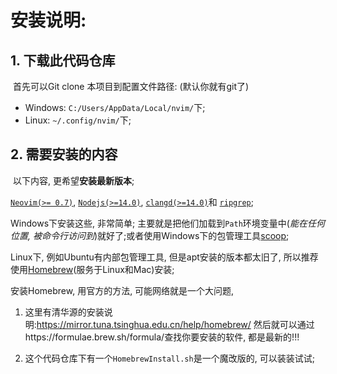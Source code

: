 # 安装说明:

## 1. 下载此代码仓库

​	首先可以Git clone 本项目到配置文件路径: (默认你就有git了)

* Windows: `C:/Users/AppData/Local/nvim/`下;
* Linux: `~/.config/nvim/`下;



## 2. 需要安装的内容

​	以下内容, 更希望**安装最新版本**;

[`Neovim(>= 0.7)`](https://neovim.io/), [`Nodejs(>=14.0)`](https://nodejs.org/en/), [`clangd(>=14.0)`](https://github.com/llvm/llvm-project/releases)和 [`ripgrep`](https://github.com/BurntSushi/ripgrep/releases);

Windows下安装这些, 非常简单; 主要就是把他们加载到`Path`环境变量中(*能在任何位置, 被命令行访问到*)就好了;或者使用Windows下的包管理工具[scoop](https://github.com/ScoopInstaller/Scoop/releases);

Linux下, 例如Ubuntu有内部包管理工具, 但是apt安装的版本都太旧了, 所以推荐使用[Homebrew](https://brew.sh/index_zh-cn)(服务于Linux和Mac)安装;

安装Homebrew, 用官方的方法, 可能网络就是一个大问题, 

1. 这里有清华源的安装说明:https://mirror.tuna.tsinghua.edu.cn/help/homebrew/
   然后就可以通过https://formulae.brew.sh/formula/查找你要安装的软件, 都是最新的!!!

2. 这个代码仓库下有一个`HomebrewInstall.sh`是一个魔改版的, 可以装装试试;



